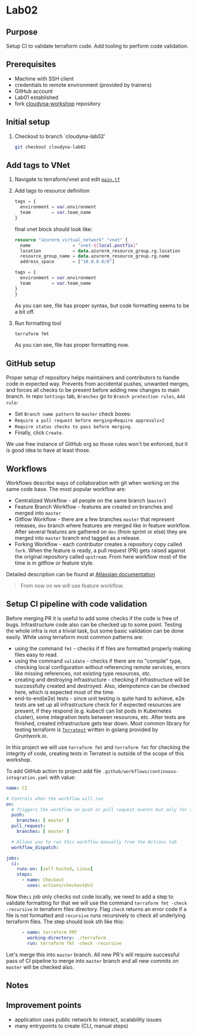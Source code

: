 # Lab02

## Purpose

Setup CI to validate terraform code.
Add tooling to perform code validation.

## Prerequisites

- Machine with SSH client
- credentials to remote environment (provided by trainers)
- GitHub account
- Lab01 established
- fork [cloudyna-workshop](https://github.com/VirtuslabCloudyna/cloudyna-workshop) repository

## Initial setup

1. Checkout to branch `cloudyna-lab02'
    ```bash
    git checkout cloudyna-lab02
    ```

## Add tags to VNet
1. Navigate to terraform/vnet and edit [`main.tf`](../terraform/vnet/main.tf)
2. Add tags to resource definition
    ```terraform
    tags = {
      environment = var.environment
      team        = var.team_name
    }
    ```
  
    final vnet block should look like:
    
    ```terraform
    resource "azurerm_virtual_network" "vnet" {
      name                = "vnet-${local.postfix}"
      location            = data.azurerm_resource_group.rg.location
      resource_group_name = data.azurerm_resource_group.rg.name
      address_space       = ["10.0.0.0/8"]
    
    tags = {
      environment = var.environment
      team        = var.team_name
    }
    }
    ```
    As you can see, file has proper syntax, but code formatting seems to be a bit off.

3. Run formatting tool
    ```bash
    terraform fmt
    ```
    As you can see, file has proper formatting now.

## GitHub setup

Proper setup of repository helps maintainers and contributors to handle code in expected way.
Prevents from accidental pushes, unwanted merges, and forces all checks to be present before adding new changes to main branch.
In repo `Settings` tab, `Branches` go to `Branch protection rules`, `Add rule`:

- Set `Branch name pattern` to `master` check boxes:
- `Require a pull request before merging>Require approvals>2`
- `Require status checks to pass before merging`. 
- Finally, click `Create`.

We use free instance of GitHub org so those rules won't be enforced, but it is good idea to have at least those.

## Workflows

Workflows describe ways of collaboration with git when working on the same code base.
The most popular workflow are:

- Centralized Workflow - all people on the same branch (`master`)
- Feature Branch Workflow - features are created on branches and merged into `master`
- Gitflow Workflow - there are a few branches `master` that represent releases, `dev` branch where features are merged like in feature workflow.
  After several features are gathered on `dev` (from sprint or else) they are merged into `master` branch end tagged as a release.
- Forking Workflow - each contributor creates a repository copy called `fork`. When the feature is ready, a pull request (PR) gets raised against the original repository called `upstream`.
  From here workflow most of the time is in gitflow or feature style.

Detailed description can be found at [Atlassian documentation](https://www.atlassian.com/git/tutorials/comparing-workflows)

>From now on we will use feature workflow.

## Setup CI pipeline with code validation

Before merging PR it is useful to add some checks if the code is free of bugs. Infrastructure code also can be checked up to some point.
Testing the whole infra is not a trivial task, but some basic validation can be done easily.
While using terraform most common patterns are:
- using the command `fmt` - checks if tf files are formatted properly making files easy to read.
- using the command `validate` - checks if there are no "compile" type, checking local configuration without referencing remote services, errors like missing references, not existing type resources, etc.
- creating and destroying infrastructure - checking if infrastructure will be successfully created and destroyed. Also, idempotence can be checked here, which is expected most of the time.
- end-to-end(e2e) tests - since unit testing is quite hard to achieve, e2e tests are set up all infrastructure check for if expected resources are present, if they respond (e.g. kubectl can list pods in Kubernetes cluster), some integration tests between resources, etc. After tests are finished, created infrastructure gets tear down. Most common library for testing terraform is [`Terratest`](https://terratest.gruntwork.io/) written in golang provided by Gruntwork.io.

In this project we will use `terraform fmt` and `terraform fmt` for checking the integrity of code, creating tests in Terratest is outside of the scope of this workshop.

To add GitHub action to project add file `.github/workflows/continuous-integration.yaml` with value:
```yaml
name: CI

# Controls when the workflow will run
on:
  # Triggers the workflow on push or pull request events but only for the master branch
  push:
    branches: [ master ]
  pull_request:
    branches: [ master ]

  # Allows you to run this workflow manually from the Actions tab
  workflow_dispatch:

jobs:
  ci:
    runs-on: [self-hosted, Linux]
    steps:
      - name: Checkout
        uses: actions/checkout@v3
```
Now the`ci` job only checks out code locally, we need to add a step to validate formatting for that we will use the command `terraform fmt -check -recursive` in terraform files directory. Flag `check` returns an error code if a file is not formatted and `recursive` runs recursively to check all underlying terraform files.
The step should look sth like this:

```yaml
      - name: terraform FMT
        working-directory: ./terraform
        run: terraform fmt -check -recursive
```

Let's merge this into `master` branch. All new PR's will require successful pass of CI pipeline to merge into `master` branch and all new commits on `master` will be checked also.

## Notes

## Improvement points

- application uses public network to interact, scalability issues
- many entrypoints to create (CLI, manual steps)